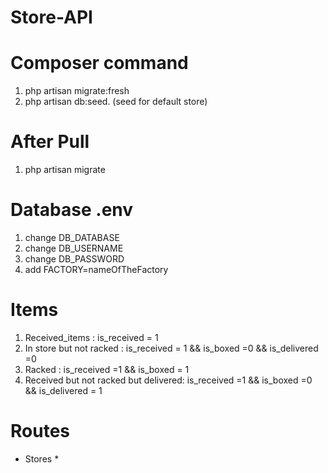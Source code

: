 # Store-API

# Composer command
1. php artisan migrate:fresh
2. php artisan db:seed. (seed for default store)

# After Pull
1. php artisan migrate

# Database .env
1. change DB_DATABASE
2. change DB_USERNAME
3. change DB_PASSWORD
4. add FACTORY=nameOfTheFactory

# Items
1. Received_items : is_received = 1
2. In store but not racked : is_received = 1 && is_boxed =0 && is_delivered =0
3. Racked : is_received =1 && is_boxed = 1
4. Received but not racked but delivered: is_received =1 && is_boxed =0 && is_delivered = 1

# Routes
* Stores
    * 